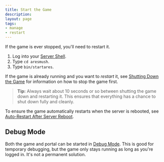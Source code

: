 ```yaml
---
title: Start the Game
description:
layout: page
tags: 
- manage
- restart
---
```


If the game is ever stopped, you'll need to restart it. 

1. Log into your [Server Shell](/tutorials/install/server-shell).
2. Type `cd aresmush`.
3. Type `bin/startares`.

If the game is already running and you want to *restart* it, see [Shutting Down the Game](/tutorials/shutdown) for information on how to stop the game first.

> <i class="fa fa-info-circle"></i> **Tip:** Always wait about 10 seconds or so between shutting the game down and restarting it.  This ensures that everything has a chance to shut down fully and cleanly.

To ensure the game automatically restarts when the server is rebooted, see [Auto-Restart After Server Reboot](/tutorials/manage/restart-after-reboot).

## Debug Mode

Both the game and portal can be started in [Debug Mode](/tutorials/code/edit-code/debug-mode).  This is good for temporary debugging, but the game only stays running as long as you're logged in.  It's not a permanent solution.
